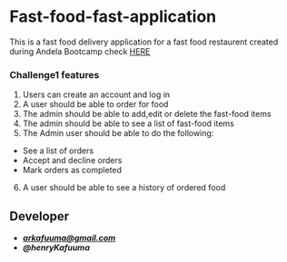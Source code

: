 
# Fast-food-fast-application
This is a fast food delivery application for a fast food restaurent created\
during Andela Bootcamp check [HERE]( https://kafuuma.github.io/FAST-FOOD-APP/UI/signup.html)

### Challenge1 features

1. Users can create an account and log in
2. A user should be able to order for food
3. The admin should be able to add,edit or delete the fast-food items
4. The admin should be able to see a list of fast-food items
5. The Admin user should be able to do the following:
  * See a list of orders
  * Accept and decline orders
  * Mark orders as completed
6. A user should be able to see a history of ordered food
## Developer
- _**arkafuuma@gmail.com**_
- _**@henryKafuuma**_



